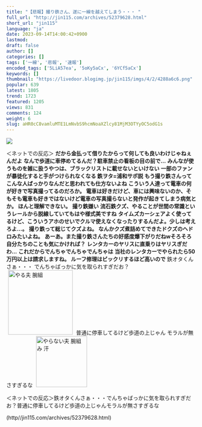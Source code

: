 ```yaml
---
title: "【悲報】撮り鉄さん、遂に一線を越えてしまう・・・ "
full_url: "http://jin115.com/archives/52379628.html"
short_url: "jin115"
language: "ja"
date: 2023-09-14T14:00:42+0900
lastmod: 
draft: false
author: []
categories: []
tags: ['一線', '悲報', '速報']
encoded_tags: ['5LiA57ea', '5oKy5aCx', '6YCf5aCx']
keywords: []
thumbnail: "https://livedoor.blogimg.jp/jin115/imgs/4/2/4288a6c6.png"
popular: 639
latest: 1805
trend: 1723
featured: 1205
views: 831
comments: 124
weight: 6
slug: aHR0cC8vamluMTE1LmNvbS9hcmNoaXZlcy81MjM3OTYyOC5odG1s
---
```


![](https://livedoor.blogimg.jp/jin115/imgs/4/2/4288a6c6.png)

<div><a name='more'></a> ＜ネットでの反応＞ <b>だから金払って借りたからって何しても良いわけじゃねぇんだよ</b> <b>なんで歩道に車停めてるんだ？駐車禁止の看板の目の前で…</b> <b>みんなが使うものを雑に扱うやつは、ブラックリストに載せないといけない</b> <b>一部のファンが暴徒化すると手がつけられなくなる 鉄ヲタ=浦和サポ説</b> <b>もう撮り鉄さんってこんな人ばっかりなんだと思われても仕方ないよね</b> <b>こういう人達って電車の何が好きで写真撮ってるのだろか。 電車は好きだけど、車には興味ないのか、そもそも電車も好きではないけど電車の写真撮らないと発作が起きてしまう病気とか。 ほんと理解できない。</b> <b>撮り鉄嫌い</b> <b>流石鉄クズ、やることが世間の常識というレールから脱線していてもはや様式美ですね</b> <b>タイムズカーシェアよく使ってるけど、こういうアホのせいでクルマ使えなくなったりするんだよ。少しは考えろよ…。</b> <b>撮り鉄って総じてクズよね。 なんかクズ煮詰めてできたドクズのヘドロみたいよね。</b> <b>あーあ。また撮り鉄さんたちの好感度爆下がりだねwそろそろ自分たちのことも気にかければ？</b> <b>レンタカーのヤリスに直乗りはヤリスぎだわ…</b> <b>これだからでんちゃでんちゃでんちゃは</b> <b>当社のレンタカーでやられたら50万円以上は請求しますね。 ルーフ修理はビックリするほど高いので</b> 鉄オタくんさぁ・・・ でんちゃばっかに気を取られすぎだお？ <img src='https//livedoor.blogimg.jp/jin115/imgs/0/c/0c2b536e.gif' alt='やる夫 腕組' width='171' border='0' hspace='5' class='pict'> 普通に停車してるけど歩道の上じゃん モラルが無さすぎるな <img src='https//livedoor.blogimg.jp/jin115/imgs/0/4/04ee80e6.gif' alt='やらない夫 腕組み 汗' width='135' border='0' hspace='5' class='pict'> <p>＜ネットでの反応＞鉄オタくんさぁ・・・でんちゃばっかに気を取られすぎだお？普通に停車してるけど歩道の上じゃんモラルが無さすぎるな</p></div>

(http//jin115.com/archives/52379628.html)
